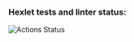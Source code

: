 ### Hexlet tests and linter status:
![Actions Status](https://github.com/AlexandrKoliukh/backend-project-lvl4/workflows/hexlet-check/badge.svg)